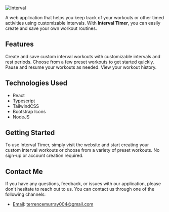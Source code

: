 ![Interval](https://user-images.githubusercontent.com/52611990/228329492-2ab139f6-a9c6-4483-a8db-dadfadcec790.png)

A web application that helps you keep track of your workouts or other timed activities using customizable intervals. With **Interval Timer**, you can easily create and save your own workout routines.

## Features

Create and save custom interval workouts with customizable intervals and rest periods.
Choose from a few preset workouts to get started quickly.
Pause and resume your workouts as needed.
View your workout history.

## Technologies Used

- React
- Typescript
- TailwindCSS
- Bootstrap Icons
- NodeJS

## Getting Started

To use Interval Timer, simply visit the website and start creating your custom interval workouts or choose from a variety of preset workouts. No sign-up or account creation required.

## Contact Me

If you have any questions, feedback, or issues with our application, please don't hesitate to reach out to us. You can contact us through one of the following channels:

- [Email](terrencemurray004@gmail.com): terrencemurray004@gmail.com
